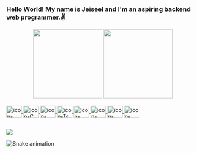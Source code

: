 ### Hello World! My name is Jeiseel and I'm an aspiring backend web programmer.✌

<div align="center">
  <a href="https://github.com/Jeiseel">
  <img height="180em" src="https://github-readme-stats.vercel.app/api?username=Jeiseel&show_icons=true&theme=aura&include_all_commits=true&count_private=true"/>
  <img height="180em" src="https://github-readme-stats.vercel.app/api/top-langs/?username=Jeiseel&layout=compact&langs_count=7&theme=aura"/>
</div>
 <div style="display: inline_block"><br>
  <img align="center" alt="icon-Java" height="30" width="40" src="https://cdn.jsdelivr.net/gh/devicons/devicon/icons/java/java-original.svg">
  <img align="center" alt="icon-C" height="30" width="40" src="https://cdn.jsdelivr.net/gh/devicons/devicon/icons/c/c-original.svg">
  <img align="center" alt="icon-Python" height="30" width="40" src="https://cdn.jsdelivr.net/gh/devicons/devicon/icons/python/python-original.svg">
  <img align="center" alt="icon-Ts" height="30" width="40" src="https://cdn.jsdelivr.net/gh/devicons/devicon/icons/typescript/typescript-original.svg">
  <img align="center" alt="icon-Spring" height="30" width="40" src="https://cdn.jsdelivr.net/gh/devicons/devicon/icons/spring/spring-original.svg">
  <img align="center" alt="icon-Angular" height="30" width="40" src="https://cdn.jsdelivr.net/gh/devicons/devicon/icons/angularjs/angularjs-original.svg">
  <img align="center" alt="icon-Django" height="30" width="40" src="https://cdn.jsdelivr.net/gh/devicons/devicon/icons/django/django-original.svg">
  <img align="center" alt="icon-Dokcer" height="30" width="40" src="https://cdn.jsdelivr.net/gh/devicons/devicon/icons/docker/docker-original.svg">
</div>
  
  ##
  
<div>
  <a href="https://www.linkedin.com/in/jeiseel-rodrigues-918310146/" target="_blank"><img src="https://img.shields.io/badge/-LinkedIn-%230077B5?style=for-the-badge&logo=linkedin&logoColor=white" target="_blank"></a> 
  
   ![Snake animation](https://github.com/jeiseel/jeiseel/blob/output/github-contribution-grid-snake.svg)
</div>
  
